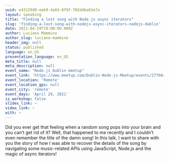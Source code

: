 ```yaml
---
uuid: e43129d9-eeb9-4a84-8f9f-702ddba63e7a
layout: speaking
title: "Finding a lost song with Node.js async iterators"
slug: 'finding-a-lost-song-with-nodejs-async-iterators-nodejs-dublin'
date: 2021-04-29T19:00:00.000Z
author: Luciano Mammino
author_slug: luciano-mammino
header_img: null
status: published
language: en_US
presentation_language: en_US
meta_title: null
meta_description: null
event_name: "Node.js Dublin meetup"
event_link: 'https://www.meetup.com/Dublin-Node-js-Meetup/events/277664008'
event_location: 'Remote'
event_location_gps: null
event_city: 'remote'
event_days: 'April 29, 2021'
is_workshop: false
slides_link: ~
video_link: ~
with: ~
---
```


Did you ever get that feeling when a random song pops into your brain and you can’t get rid of it? Well, that happened to me recently and I couldn’t even remember the title of the damn song! In this talk, I want to share with you the story of how I was able to recover the details of the song by navigating some music-related APIs using JavaScript, Node.js and the magic of async iterators!
